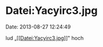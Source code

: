 Datei:Yacyirc3.jpg
==================

Date: 2013-08-27 12:24:49

lud
„\[\[[Datei:Yacyirc3.jpg](http://www.yacy-websuche.de/wiki/index.php/Datei:Yacyirc3.jpg "Datei:Yacyirc3.jpg")\]\]"
hoch
